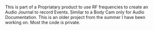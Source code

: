 This is part of a Propriatary product to use RF frequencies to create an Audio Journal to record Events. Similar to a Body Cam only for Audio Documentation.
This is an older project from the summer I have been working on.
Most the code is private.
